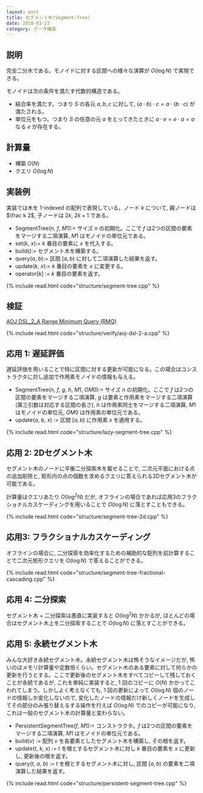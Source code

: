 ```yaml
---
layout: post
title: セグメント木(Segment-Tree)
date: 2018-03-23
category: データ構造
---
```


## 説明
完全二分木である。モノイドに対する区間への様々な演算が $O(\log N)$ で実現できる。

モノイドは次の条件を満たす代数的構造である。

* 結合率を満たす。つまり $S$ の各元 $a, b, c$ に対して, $(a \cdot b) \cdot c = a \cdot (b \cdot c)$ が満たされる。
* 単位元をもつ。つまり $S$ の任意の元 $a$ をとってきたときに $a \cdot e = e \cdot a = a$ なる $e$ が存在する。

## 計算量
* 構築 $O(N)$
* クエリ $O(\log N)$

## 実装例
実装では木を 1-indexed の配列で表現している。ノード $k$ について, 親ノードは $\frac k 2$, 子ノードは $2k$, $2k+1$ である。

* SegmentTree($n$, $f$, $M1$):= サイズ $n$ の初期化。ここで $f$ は2つの区間の要素をマージする二項演算, $M1$ はモノイドの単位元である。
* set($k$, $x$):= $k$ 番目の要素に $x$ を代入する。
* build():= セグメント木を構築する。
* query($a$, $b$):= 区間 $[a, b)$ に対して二項演算した結果を返す。
* update($k$, $x$):= $k$ 番目の要素を $x$ に変更する。
* operator[$k$] := $k$ 番目の要素を返す。

{% include read.html  code="structure/segment-tree.cpp" %}

## 検証
[AOJ DSL_2_A Range Minimum Query (RMQ)](http://judge.u-aizu.ac.jp/onlinejudge/description.jsp?id=DSL_2_A&lang=jp)

{% include read.html  code="structure/verify/aoj-dsl-2-a.cpp" %}

## 応用 1: 遅延評価

遅延評価を用いることで特に区間に対する更新が可能になる。この場合はコンストラクタに対し追加で作用素モノイドの情報も与える。

* SegmentTree($n$, $f$, $g$, $h$, $M1$, $OM0$):= サイズ $n$ の初期化。ここで $f$ は2つの区間の要素をマージする二項演算, $g$ は要素と作用素をマージする二項演算(第三引数は対応する区間の長さ), $h$ は作用素同士をマージする二項演算, $M1$ はモノイドの単位元, $OM0$ は作用素の単位元である。
* update($a$, $b$, $x$) := 区間 $[a, b)$ に作用素 $x$ を適用する。

{% include read.html  code="structure/lazy-segment-tree.cpp" %}


## 応用 2: 2Dセグメント木
セグメント木のノードに平衡二分探索木を載せることで, 二次元平面における点の追加削除と, 矩形内の点の個数を求めるクエリに答えられる2Dセグメント木が可能である。

計算量はクエリあたり $O(\log^2 N)$ だが, オフラインの場合であれば応用3のフラクショナルカスケーディングを用いることで $O(\log N)$ に落とすこともできる。

{% include read.html  code="structure/segment-tree-2d.cpp" %}

## 応用3: フラクショナルカスケーディング
オフラインの場合に, 二分探索を効率化するための補助的な配列を前計算することで二次元矩形クエリを $O(\log N)$ で答えることができる。

{% include read.html  code="structure/segment-tree-fractional-cascading.cpp" %}

## 応用 4: 二分探索
セグメント木 + 二分探索は愚直に実装すると $O(\log^2 N)$ かかるが, ほとんどの場合はセグメント木上を二分探索することで $O(\log N)$ に落とすことができる。

## 応用 5: 永続セグメント木
みんな大好き永続セグメント木。永続セグメント木は怖そうなイメージだが, 怖いのはメモリ計算量や定数倍くらい。セグメント木のある要素に対して何らかの更新を行うとする。ここで更新後のセグメント木をすべてコピーして残しておくことが永続であるが, これを単純に実装すると, $1$ 回のコピーに $O(N)$ かかってこわれてしまう。しかしよく考えなくても, $1$ 回の更新によって $O(\log N)$ 個のノードの情報しか変化しないので, 変化したノードの情報だけ新しくノードを生成してその部分のみ張り替えるする操作を行えば $O(\log N)$ でのコピーが可能になり, これは一般のセグメント木の計算量と変わらない。

* PersistentSegmentTree($f$, $M1$):= コンストラクタ。$f$ は2つの区間の要素をマージする二項演算, $M1$ はモノイドの単位元である。
* build($v$) := 配列 $v$ を各要素としたセグメント木を構築し, その根を返す。
* update($t$, $k$, $x$) := $t$ を根とするセグメント木に対し $k$ 番目の要素を $x$ に更新し, 更新後の根を返す。
* query($t$, $a$, $b$) := $t$ を根とするセグメント木に対し, 区間 $[a, b)$ の要素を二項演算した結果を返す。

{% include read.html  code="structure/persistent-segment-tree.cpp" %}
